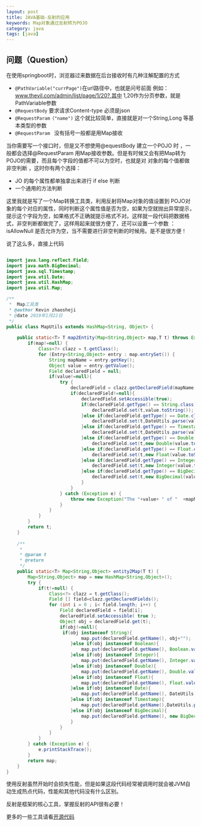 ```yaml
---
layout: post
title: JAVA基础-反射的应用
keywords: Map对象通过反射转为POJO
category: java
tags: [java] 
---
```


## 问题（Question）
在使用springboot时，浏览器过来数据在后台接收时有几种注解配置的方式 

- `@PathVariable("currPage")`在url路径中，也就是问号前面 例如：www.thevil.com/admin/list/page/1/20?,其中 1,20作为分页参数，就是PathVariable参数
- `@RequestBody` 要求请求Content-type 必须是json 
- `@RequestParam（"name")`  这个就比较简单，直接就是对一个String,Long 等基本类型的参数
- `@RequestParam `  没有括号一般都是用Map接收 

当你需要写一个接口时，但是又不想使用@equestBody 建立一个POJO 时 ，一般都会选择@RequestParam 用Map接收参数。但是有时候又会有把Map转为POJO的需要，而且每个字段的值都不可以为空时，也就是对 对象的每个值都做非空判断 ，这时你有两个选择：
- JO 的每个属性都单独拿出来进行 if else 判断
- 一个通用的方法判断

这里我就是写了一个Map转换工具类，利用反射将Map对象的值设置到 POJO对象的每个对应的属性，同时判断这个属性值是否为空，如果为空就抛出异常提示，提示这个字段为空，如果格式不正确就提示格式不对。这样就一段代码把数据格式，非空判断都做完了，这样用起来就很方便了，还可以设置一个参数 ：isAllowNull 是否允许为空，当不需要进行非空判断的时候用。是不是很方便！

说了这么多，直接上代码

```java

import java.lang.reflect.Field;
import java.math.BigDecimal;
import java.sql.Timestamp;
import java.util.Date;
import java.util.HashMap;
import java.util.Map;

/**
 *  Map工具类
 * @author Kevin zhaosheji
 * @date 2019年1月22日
 */
public class MapUtils extends HashMap<String, Object> {
    
    public static<T> T map2Entity(Map<String,Object> map,T t) throws Exception {
    	if(map!=null) {
    		Class<?> clazz = t.getClass();
        	for (Entry<String,Object> entry : map.entrySet()) {
    			String mapName = entry.getKey();
    			Object value = entry.getValue();
    			Field declaredField = null;
    			if(value!=null){
    				try {
    					declaredField = clazz.getDeclaredField(mapName);
    					if(declaredField!=null){
    						declaredField.setAccessible(true);
    						if(declaredField.getType() == String.class){
    							declaredField.set(t,value.toString());
    						}else if(declaredField.getType() == Date.class){
    							declaredField.set(t,DateUtils.parse(value.toString()));
    						}else if(declaredField.getType() == Timestamp.class){
    							declaredField.set(t,DateUtils.parse(value.toString()));
    						}else if(declaredField.getType() == Double.class){
    							declaredField.set(t,new Double(value.toString()));
    						}else if(declaredField.getType() == Float.class){
    							declaredField.set(t,new Float(value.toString()));
    						}else if(declaredField.getType() == Integer.class){
    							declaredField.set(t,new Integer(value.toString()));
    						}else if(declaredField.getType() == BigDecimal.class){
    							declaredField.set(t,new BigDecimal(value.toString()));
    						}
    					}
    				} catch (Exception e) {
    					throw new Exception("The "+value+ " of "  +mapName+" data format is "+" error.");
    				}
    			}
        	}
    	}
    	return t;
    }
   
    /**
     * 
     * @param t
     * @return
     */
    public static<T> Map<String,Object> entity2Map(T t) {
    	Map<String,Object> map = new HashMap<String,Object>();
    	try {
			if(t!=null) {
				Class<?> clazz = t.getClass();
				Field [] field=clazz.getDeclaredFields();
				for (int i = 0 ; i< field.length; i++) {
					Field declaredField = field[i];
					declaredField.setAccessible( true );
					Object obj = declaredField.get(t);
					if(obj!=null){
					 if(obj instanceof String){
		                	map.put(declaredField.getName(), obj+"");
						}else if(obj instanceof Boolean){
							map.put(declaredField.getName(), Boolean.valueOf(obj.toString()));
						}else if(obj instanceof Integer){
							map.put(declaredField.getName(), Integer.valueOf(obj.toString()));
						}else if(obj instanceof Double){
							map.put(declaredField.getName(), Double.valueOf(obj.toString()));
						}else if(obj instanceof Float){
							map.put(declaredField.getName(), Float.valueOf(obj.toString()));
						}else if(obj instanceof Date){
							map.put(declaredField.getName(), DateUtils.parse(obj.toString()));
						}else if(obj instanceof Timestamp){
							map.put(declaredField.getName(),DateUtils.parse(obj.toString()));
						}else if(obj instanceof BigDecimal){
							map.put(declaredField.getName(), new BigDecimal(Long.valueOf(obj.toString())));
						}
					}
				}
			}
		} catch (Exception e) {
			e.printStackTrace();
		} 
    	return map;
    }
}
```

使用反射虽然开始时会损失性能，但是如果这段代码经常被调用时就会被JVM自动生成热点代码，性能和其他代码没有什么区别。

反射是框架的核心工具，掌握反射的API很有必要！

更多的一些工具请看[开源代码](https://github.com/108day/java-common-utils)
